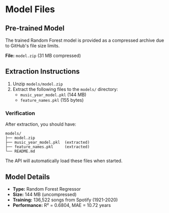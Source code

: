 # Model Files

## Pre-trained Model

The trained Random Forest model is provided as a compressed archive due to GitHub's file size limits.

**File:** `model.zip` (31 MB compressed)

## Extraction Instructions

1. Unzip `models/model.zip`
2. Extract the following files to the `models/` directory:
   - `music_year_model.pkl` (144 MB)
   - `feature_names.pkl` (155 bytes)

### Verification

After extraction, you should have:
```
models/
├── model.zip
├── music_year_model.pkl  (extracted)
├── feature_names.pkl     (extracted)
└── README.md
```

The API will automatically load these files when started.

## Model Details

- **Type:** Random Forest Regressor
- **Size:** 144 MB (uncompressed)
- **Training:** 136,522 songs from Spotify (1921-2020)
- **Performance:** R² = 0.6804, MAE = 10.72 years

